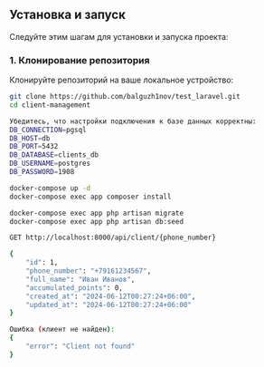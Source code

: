 ## Установка и запуск

Следуйте этим шагам для установки и запуска проекта:

### 1. Клонирование репозитория

Клонируйте репозиторий на ваше локальное устройство:

```sh
git clone https://github.com/balguzh1nov/test_laravel.git
cd client-management

Убедитесь, что настройки подключения к базе данных корректны:
DB_CONNECTION=pgsql
DB_HOST=db
DB_PORT=5432
DB_DATABASE=clients_db
DB_USERNAME=postgres
DB_PASSWORD=1908

docker-compose up -d
docker-compose exec app composer install

docker-compose exec app php artisan migrate
docker-compose exec app php artisan db:seed

GET http://localhost:8000/api/client/{phone_number}

{
    "id": 1,
    "phone_number": "+79161234567",
    "full_name": "Иван Иванов",
    "accumulated_points": 0,
    "created_at": "2024-06-12T00:27:24+06:00",
    "updated_at": "2024-06-12T00:27:24+06:00"
}

Ошибка (клиент не найден):
{
    "error": "Client not found"
}
